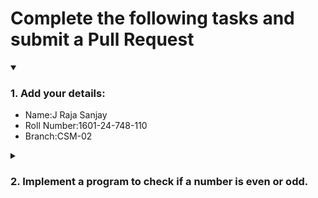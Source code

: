 # Complete the following tasks and submit a Pull Request
<details open>
<summary><h3>1. Add your details: </h3></summary>
<ul>
  <li> Name:J Raja Sanjay </li>
  <li> Roll Number:1601-24-748-110 </li>
  <li> Branch:CSM-02 </li>
</ul>
</details>
<details>
<summary><h3> 2. Implement a program to check if a number is even or odd. </h3></summary>
<ul>
  <li> Create a new file in the repository and add your code. </li>
  <li> Use any programming language of your choice. </li>
</ul>
</details>
